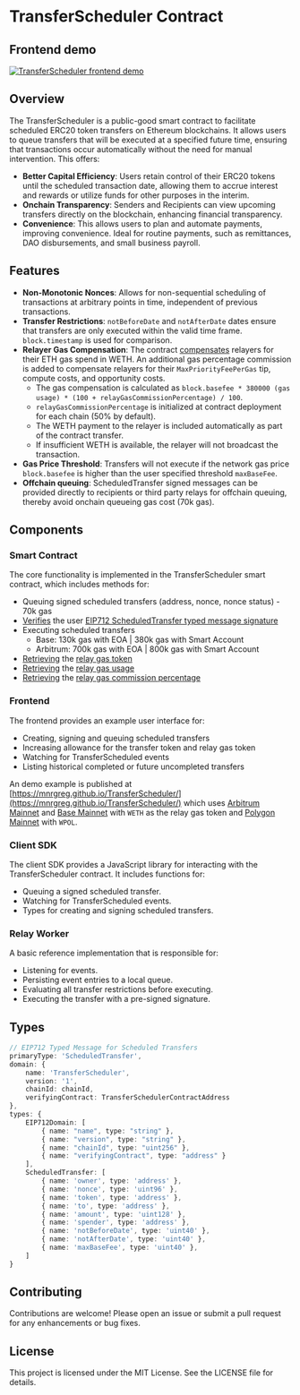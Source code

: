 # TransferScheduler Contract

## Frontend demo
[![TransferScheduler frontend demo](https://img.youtube.com/vi/DPMkH1oqtj0/0.jpg)](https://youtu.be/DPMkH1oqtj0)

## Overview
The TransferScheduler is a public-good smart contract to facilitate scheduled ERC20 token transfers on Ethereum blockchains. It allows users to queue transfers that will be executed at a specified future time, ensuring that transactions occur automatically without the need for manual intervention. This offers:

- **Better Capital Efficiency**: Users retain control of their ERC20 tokens until the scheduled transaction date, allowing them to accrue interest and rewards or utilize funds for other purposes in the interim.
- **Onchain Transparency**: Senders and Recipients can view upcoming transfers directly on the blockchain, enhancing financial transparency.
- **Convenience**: This allows users to plan and automate payments, improving convenience. Ideal for routine payments, such as remittances, DAO disbursements, and small business payroll.

## Features
- **Non-Monotonic Nonces**: Allows for non-sequential scheduling of transactions at arbitrary points in time, independent of previous transactions.
- **Transfer Restrictions**: `notBeforeDate` and `notAfterDate` dates ensure that transfers are only executed within the valid time frame. `block.timestamp` is used for comparison.
- **Relayer Gas Compensation**: The contract [compensates](./contracts/src/TransferSchedulerV1.sol#L206-L210) relayers for their ETH gas spend in WETH. An additional gas percentage commission is added to compensate relayers for their `MaxPriorityFeePerGas` tip, compute costs, and opportunity costs.
  - The gas compensation is calculated as `block.basefee * 380000 (gas usage) * (100 + relayGasCommissionPercentage) / 100`.
  - `relayGasCommissionPercentage` is initialized at contract deployment for each chain (50% by default).
  - The WETH payment to the relayer is included automatically as part of the contract transfer.
  - If insufficient WETH is available, the relayer will not broadcast the transaction.
- **Gas Price Threshold**: Transfers will not execute if the network gas price `block.basefee` is higher than the user specified threshold `maxBaseFee`.
- **Offchain queuing**: ScheduledTransfer signed messages can be provided directly to recipients or third party relays for offchain queuing, thereby avoid onchain queueing gas cost (70k gas).

## Components
### Smart Contract
The core functionality is implemented in the TransferScheduler smart contract, which includes methods for:
- Queuing signed scheduled transfers (address, nonce, nonce status) - 70k gas
- [Verifies](./contracts/src/TransferSchedulerV1.sol#L198) the user [EIP712 ScheduledTransfer typed message signature](./client-sdk/src/web3.ts#L11-L37)
- Executing scheduled transfers
    - Base: 130k gas with EOA | 380k gas with Smart Account
    - Arbitrum: 700k gas with EOA | 800k gas with Smart Account
- [Retrieving](./contracts/src/TransferSchedulerV1.sol#L146) the [relay gas token](./contracts/src/TransferSchedulerV1.sol#L32)
- [Retrieving](./contracts/src/TransferSchedulerV1.sol#L136) the [relay gas usage](./contracts/src/TransferSchedulerV1.sol#L32)
- [Retrieving](./contracts/src/TransferSchedulerV1.sol#L141) the [relay gas commission percentage](./contracts/src/TransferSchedulerV1.sol#L32)

### Frontend
The frontend provides an example user interface for:
- Creating, signing and queuing scheduled transfers
- Increasing allowance for the transfer token and relay gas token
- Watching for TransferScheduled events
- Listing historical completed or future uncompleted transfers

An demo example is published at [https://mnrgreg.github.io/TransferScheduler/](https://mnrgreg.github.io/TransferScheduler/) which uses [Arbitrum Mainnet](https://arbiscan.io/address/0xBa551D945d9d4f14F7F6abc9abd26BD2684fA940#writeProxyContract) and [Base Mainnet](https://basescan.org/address/0xBa551D945d9d4f14F7F6abc9abd26BD2684fA940#writeProxyContract) with `WETH` as the relay gas token and [Polygon Mainnet](https://polygonscan.com/address/0xBa551D945d9d4f14F7F6abc9abd26BD2684fA940#writeProxyContract) with `WPOL`.

### Client SDK
The client SDK provides a JavaScript library for interacting with the TransferScheduler contract. It includes functions for:
- Queuing a signed scheduled transfer.
- Watching for TransferScheduled events.
- Types for creating and signing scheduled transfers.

### Relay Worker
A basic reference implementation that is responsible for:
- Listening for events.
- Persisting event entries to a local queue.
- Evaluating all transfer restrictions before executing.
- Executing the transfer with a pre-signed signature.


## Types
```typescript
// EIP712 Typed Message for Scheduled Transfers
primaryType: 'ScheduledTransfer',
domain: {
    name: 'TransferScheduler',
    version: '1',
    chainId: chainId,
    verifyingContract: TransferSchedulerContractAddress
},
types: {
    EIP712Domain: [
        { name: "name", type: "string" },
        { name: "version", type: "string" },
        { name: "chainId", type: "uint256" },
        { name: "verifyingContract", type: "address" }
    ],
    ScheduledTransfer: [
        { name: 'owner', type: 'address' },
        { name: 'nonce', type: 'uint96' },
        { name: 'token', type: 'address' },
        { name: 'to', type: 'address' },
        { name: 'amount', type: 'uint128' },
        { name: 'spender', type: 'address' },
        { name: 'notBeforeDate', type: 'uint40' },
        { name: 'notAfterDate', type: 'uint40' },
        { name: 'maxBaseFee', type: 'uint40' },
    ]
}
```

<!-- 
## Usage
### Running the Relay Worker
To start the relay worker, run:
```bash
cd relay
RPC_URL=ws://localhost:8545 PRIVATE_KEY=<your-private-key> ts-node relay-worker.ts
```
-->

## Contributing
Contributions are welcome! Please open an issue or submit a pull request for any enhancements or bug fixes.

## License
This project is licensed under the MIT License. See the LICENSE file for details.
